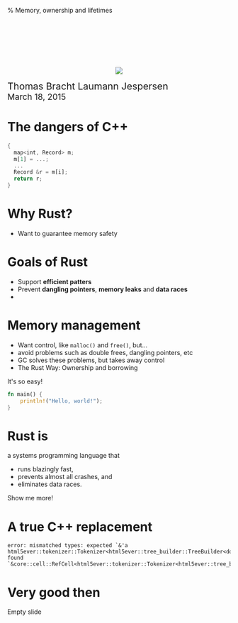 % Memory, ownership and lifetimes

<div style="text-align: center; margin-top: 120px">
<img src="http://www.rust-lang.org/logos/rust-logo-256x256-blk.png">
</div>

<span style="font-size: 16pt">Thomas Bracht Laumann Jespersen</span>
<br />
<span style="font-size: 14pt">March 18, 2015</span>

# The dangers of C++

```rust
{
  map<int, Record> m;
  m[1] = ...;
  ...
  Record &r = m[i];
  return r;
}
```

# Why Rust?

* Want to guarantee memory safety

# Goals of Rust

* Support **efficient patters**
* Prevent **dangling pointers**, **memory leaks** and **data races**
*

# Memory management

* Want control, like `malloc()` and `free()`, but...
* avoid problems such as double frees, dangling pointers, etc
* GC solves these problems, but takes away control
* The Rust Way: Ownership and borrowing

It's so easy!

```rust
fn main() {
    println!("Hello, world!");
}
```

# Rust is

a systems programming language that

* runs blazingly fast,
* prevents almost all crashes, and
* eliminates data races.

Show me more!

# A true C++ replacement

```text
error: mismatched types: expected `&'a html5ever::tokenizer::Tokenizer<html5ever::tree_builder::TreeBuilder<dom::node::TrustedNodeAddress,dom::servohtmlparser::Sink>>`, found `&core::cell::RefCell<html5ever::tokenizer::Tokenizer<html5ever::tree_builder::TreeBuilder<dom::node::TrustedNodeAddress,dom::servohtmlparser::Sink>>>`
```

# Very good then

Empty slide
